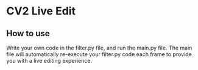 # CV2 Live Edit

## How to use

Write your own code in the filter.py file, and run the main.py file.
The main file will automatically re-execute your filter.py code each
frame to provide you with a live editing experience.
